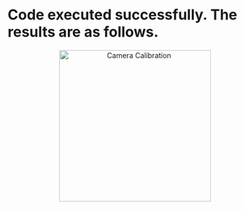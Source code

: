 # Code executed successfully. The results are as follows.


<p align="center">
  <a href="https://github.com/khurshiddev/python-assignment/"><img width="300px" alt="Camera Calibration" src="https://github.com/khurshiddev/python-assignment/blob/main/images/camera%20calibration.png?raw=true"/></a> <br>
</p>
